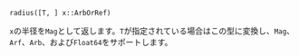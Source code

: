 ```
radius([T, ] x::ArbOrRef)
```

`x`の半径を`Mag`として返します。`T`が指定されている場合はこの型に変換し、`Mag`、`Arf`、`Arb`、および`Float64`をサポートします。
